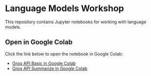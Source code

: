 # Language Models Workshop

This repository contains Jupyter notebooks for working with language models.

## Open in Google Colab

Click the link below to open the notebook in Google Colab:

- [Groq API Basic in Google Colab](https://colab.research.google.com/github/tpetric7/language_models_workshop/blob/main/Groq_API_basic_Google_Colab.ipynb)
- [Groq API Summarize in Google Colab](https://colab.research.google.com/github/tpetric7/language_models_workshop/blob/main/Groq_API_summarize_in_Google_Colab.ipynb)
 
